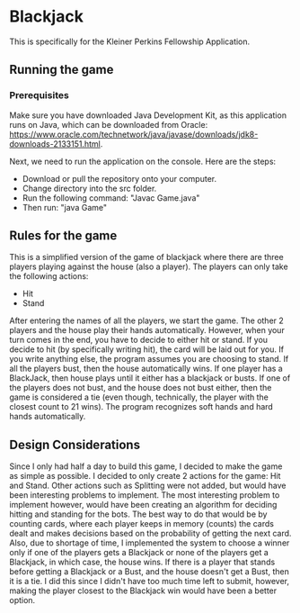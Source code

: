 # Blackjack
This is specifically for the Kleiner Perkins Fellowship Application.

## Running the game
### Prerequisites
Make sure you have downloaded Java Development Kit, as this application runs on Java, which can be downloaded from Oracle: https://www.oracle.com/technetwork/java/javase/downloads/jdk8-downloads-2133151.html.

Next, we need to run the application on the console. Here are the steps:
- Download or pull the repository onto your computer.
- Change directory into the src folder.
- Run the following command: "Javac Game.java"
- Then run: "java Game"


## Rules for the game
This is a simplified version of the game of blackjack where there are three players playing against the house (also a player). The players can only take the following actions:
- Hit
- Stand

After entering the names of all the players, we start the game. The other 2 players and the house play their hands automatically. However, when your turn comes in the end, you have to decide to either hit or stand.  If you decide to hit (by specifically writing hit), the card will be laid out for you. If you write anything else, the program assumes you are choosing to stand. If all the players bust, then the house automatically wins. If one player has a BlackJack, then house plays until it either has a blackjack or busts. If one of the players does not bust, and the house does not bust either, then the game is considered a tie (even though, technically, the player with the closest count to 21 wins). The program recognizes soft hands and hard hands automatically.

## Design Considerations
Since I only had half a day to build this game, I decided to make the game as simple as possible. I decided to only create 2 actions for the game: Hit and Stand. Other actions such as Splitting were not added, but would have been interesting problems to implement. The most interesting problem to implement however, would have been creating an algorithm for deciding hitting and standing for the bots. The best way to do that would be by counting cards, where each player keeps in memory (counts) the cards dealt and makes decisions based on the probability of getting the next card. Also, due to shortage of time, I implemented the system to choose a winner only if one of the players gets a Blackjack or none of the players get a Blackjack, in which case, the house wins. If there is a player that stands before getting a Blackjack or a Bust, and the house doesn't get a Bust, then it is a tie. I did this since I didn't have too much time left to submit, however, making the player closest to the Blackjack win would have been a better option.
